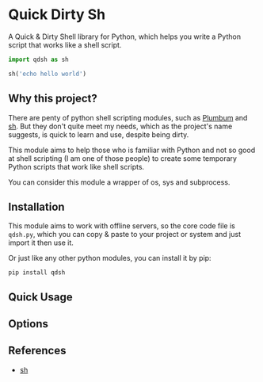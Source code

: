 # Quick Dirty Sh

A Quick & Dirty Shell library for Python, which helps you write a Python script
that works like a shell script.

```python
import qdsh as sh

sh('echo hello world')
```

## Why this project?

There are penty of python shell scripting modules, such as [Plumbum](https://plumbum.readthedocs.io/en/latest/)
and [sh](https://github.com/amoffat/sh). But they don't quite meet my needs, which
as the project's name suggests, is quick to learn and use, despite being dirty.

This module aims to help those who is familiar with Python and not so good at
shell scripting (I am one of those people) to create some temporary Python
scripts that work like shell scripts.

You can consider this module a wrapper of os, sys and subprocess.

## Installation

This module aims to work with offline servers, so the core code file
is `qdsh.py`, which you can copy & paste to your project or system and just
import it then use it.

Or just like any other python modules, you can install it by pip:

```
pip install qdsh
```

## Quick Usage

## Options

## References

- [sh](https://github.com/amoffat/sh)